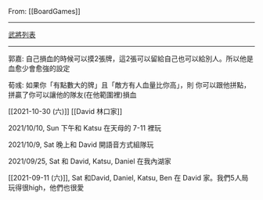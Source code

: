 From: [[BoardGames]]

---

[武將列表](https://sanguosha.fandom.com/zh/wiki/%E4%B8%89%E5%9B%BD%E6%9D%80%E6%AD%A6%E5%B0%86%E5%88%97%E8%A1%A8?variant=zh-tw)

---

郭嘉: 自己損血的時候可以摸2張牌，這2張可以留給自己也可以給別人。所以他是血愈少會愈強的設定

荀彧: 如果你「有點數大的牌」且「敵方有人血量比你高」，則 你可以跟他拼點，拼贏了你可以讓他的隊友(在他範圍裡)損血


[[2021-10-30 (六)]] [[David 林口家]]

2021/10/10, Sun 下午和 Katsu 在天母的 7-11 裡玩

2021/10/9, Sat 晚上和 David 開語音方式組隊玩

2021/09/25, Sat 和 David, Katsu, Daniel 在我內湖家

[[2021-09-11 (六)]], Sat 和David, Daniel, Katsu, Ben 在 David 家。我們5人局玩得很high，他們也很愛